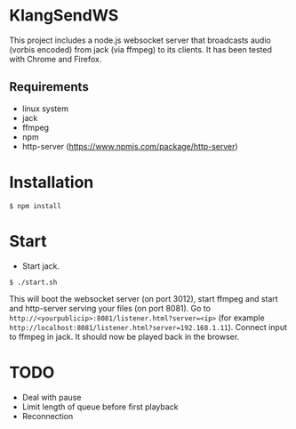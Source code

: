 # KlangSendWS

This project includes a node.js websocket server that broadcasts audio
(vorbis encoded) from jack (via ffmpeg) to its clients. It has been
tested with Chrome and Firefox.

## Requirements

- linux system
- jack
- ffmpeg
- npm
- http-server (https://www.npmjs.com/package/http-server)


# Installation

``` shell
$ npm install
```

# Start

- Start jack.


``` shell
$ ./start.sh
```

This will boot the websocket server (on port 3012), start ffmpeg and
start and http-server serving your files (on port 8081). Go to
`http://<yourpublicip>:8081/listener.html?server=<ip>` (for example
`http://localhost:8081/listener.html?server=192.168.1.11`). Connect
input to ffmpeg in jack. It should now be played back in the browser.


# TODO

- Deal with pause
- Limit length of queue before first playback
- Reconnection